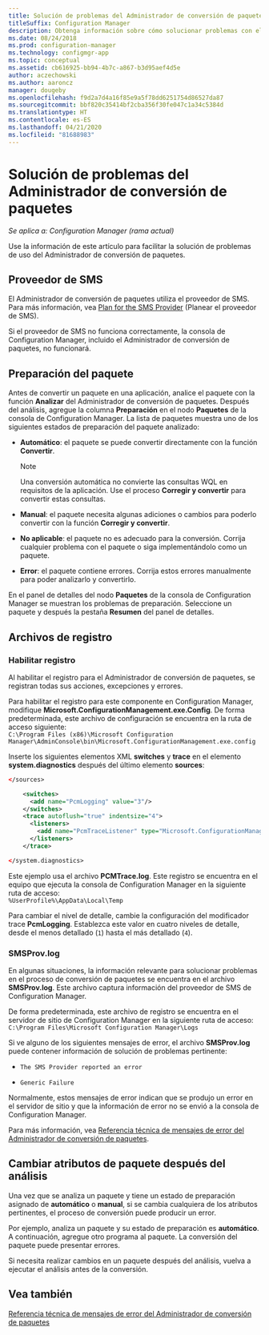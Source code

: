 ```yaml
---
title: Solución de problemas del Administrador de conversión de paquetes
titleSuffix: Configuration Manager
description: Obtenga información sobre cómo solucionar problemas con el Administrador de conversión de paquetes en Configuration Manager.
ms.date: 08/24/2018
ms.prod: configuration-manager
ms.technology: configmgr-app
ms.topic: conceptual
ms.assetid: cb616925-bb94-4b7c-a867-b3d95aef4d5e
author: aczechowski
ms.author: aaroncz
manager: dougeby
ms.openlocfilehash: f9d2a7d4a16f85e9a5f78dd6251754d86527da87
ms.sourcegitcommit: bbf820c35414bf2cba356f30fe047c1a34c5384d
ms.translationtype: HT
ms.contentlocale: es-ES
ms.lasthandoff: 04/21/2020
ms.locfileid: "81688983"
---
```

# <a name="troubleshoot-package-conversion-manager"></a>Solución de problemas del Administrador de conversión de paquetes

*Se aplica a: Configuration Manager (rama actual)*

<!--1357861-->

Use la información de este artículo para facilitar la solución de problemas de uso del Administrador de conversión de paquetes.



## <a name="sms-provider"></a>Proveedor de SMS

El Administrador de conversión de paquetes utiliza el proveedor de SMS. Para más información, vea [Plan for the SMS Provider](../../core/plan-design/hierarchy/plan-for-the-sms-provider.md) (Planear el proveedor de SMS).

Si el proveedor de SMS no funciona correctamente, la consola de Configuration Manager, incluido el Administrador de conversión de paquetes, no funcionará.



## <a name="package-readiness"></a>Preparación del paquete

Antes de convertir un paquete en una aplicación, analice el paquete con la función **Analizar** del Administrador de conversión de paquetes. Después del análisis, agregue la columna **Preparación** en el nodo **Paquetes** de la consola de Configuration Manager. La lista de paquetes muestra uno de los siguientes estados de preparación del paquete analizado:

- **Automático**: el paquete se puede convertir directamente con la función **Convertir**.      

  > [!NOTE]  
  > Una conversión automática no convierte las consultas WQL en requisitos de la aplicación. Use el proceso **Corregir y convertir** para convertir estas consultas.  

- **Manual**: el paquete necesita algunas adiciones o cambios para poderlo convertir con la función **Corregir y convertir**.  

- **No aplicable**: el paquete no es adecuado para la conversión. Corrija cualquier problema con el paquete o siga implementándolo como un paquete.  

- **Error**: el paquete contiene errores. Corrija estos errores manualmente para poder analizarlo y convertirlo.  

En el panel de detalles del nodo **Paquetes** de la consola de Configuration Manager se muestran los problemas de preparación. Seleccione un paquete y después la pestaña **Resumen** del panel de detalles.



## <a name="log-files"></a>Archivos de registro

### <a name="enable-logging"></a>Habilitar registro

Al habilitar el registro para el Administrador de conversión de paquetes, se registran todas sus acciones, excepciones y errores. 

Para habilitar el registro para este componente en Configuration Manager, modifique **Microsoft.ConfigurationManagement.exe.Config**. De forma predeterminada, este archivo de configuración se encuentra en la ruta de acceso siguiente:  
`C:\Program Files (x86)\Microsoft Configuration Manager\AdminConsole\bin\Microsoft.ConfigurationManagement.exe.config`  

Inserte los siguientes elementos XML **switches** y **trace** en el elemento **system.diagnostics** después del último elemento **sources**:

``` XML
</sources>

    <switches>
      <add name="PcmLogging" value="3"/>
    </switches>
    <trace autoflush="true" indentsize="4">
      <listeners>
        <add name="PcmTraceListener" type="Microsoft.ConfigurationManagement.UserCentric.Logging.RolloverLogTraceListener, Microsoft.ConfigurationManagement.UserCentric.Logging" initializeData="%UserProfile%\AppData\Local\Temp\PcmTrace.log"/>
      </listeners>
    </trace>

</system.diagnostics>
```

Este ejemplo usa el archivo **PCMTrace.log**. Este registro se encuentra en el equipo que ejecuta la consola de Configuration Manager en la siguiente ruta de acceso:  
`%UserProfile%\AppData\Local\Temp`

Para cambiar el nivel de detalle, cambie la configuración del modificador trace **PcmLogging**. Establezca este valor en cuatro niveles de detalle, desde el menos detallado (`1`) hasta el más detallado (`4`).


### <a name="smsprovlog"></a>SMSProv.log

En algunas situaciones, la información relevante para solucionar problemas en el proceso de conversión de paquetes se encuentra en el archivo **SMSProv.log**. Este archivo captura información del proveedor de SMS de Configuration Manager.

De forma predeterminada, este archivo de registro se encuentra en el servidor de sitio de Configuration Manager en la siguiente ruta de acceso:  
`C:\Program Files\Microsoft Configuration Manager\Logs`

Si ve alguno de los siguientes mensajes de error, el archivo **SMSProv.log** puede contener información de solución de problemas pertinente:

- `The SMS Provider reported an error`

- `Generic Failure`

Normalmente, estos mensajes de error indican que se produjo un error en el servidor de sitio y que la información de error no se envió a la consola de Configuration Manager.

Para más información, vea [Referencia técnica de mensajes de error del Administrador de conversión de paquetes](error-messages.md).



## <a name="changing-package-attributes-after-analysis"></a>Cambiar atributos de paquete después del análisis

Una vez que se analiza un paquete y tiene un estado de preparación asignado de **automático** o **manual**, si se cambia cualquiera de los atributos pertinentes, el proceso de conversión puede producir un error.

Por ejemplo, analiza un paquete y su estado de preparación es **automático**. A continuación, agregue otro programa al paquete. La conversión del paquete puede presentar errores.

Si necesita realizar cambios en un paquete después del análisis, vuelva a ejecutar el análisis antes de la conversión. 



## <a name="see-also"></a>Vea también

[Referencia técnica de mensajes de error del Administrador de conversión de paquetes](error-messages.md)
